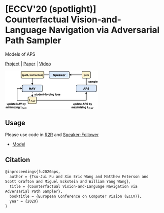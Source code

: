 # [ECCV'20 (spotlight)] Counterfactual Vision-and-Language Navigation via Adversarial Path Sampler
Models of APS

[Project](https://tsujuifu.github.io/projs/eccv20_aps.html) | [Paper](https://tsujuifu.github.io/pubs/eccv20_aps.pdf) | [Video](https://youtu.be/eCPtNWDe2RQ)

<img src='imgs/aps.png' width='60%' />

## Usage
Please use code in [R2R](https://github.com/peteanderson80/Matterport3DSimulator) and [Speaker-Follower](https://github.com/ronghanghu/speaker_follower)
+ [Model](https://drive.google.com/drive/folders/1dV_KHTFNt7Qs1CpxUe3JK2LY7ZuFG05D?usp=sharing)

## Citation
```
@inproceedings{fu2020aps, 
  author = {Tsu-Jui Fu and Xin Eric Wang and Matthew Peterson and Scott Grafton and Miguel Eckstein and William Yang Wang}, 
  title = {Counterfactual Vision-and-Language Navigation via Adversarial Path Sampler}, 
  booktitle = {European Conference on Computer Vision (ECCV)}, 
  year = {2020} 
}
```
